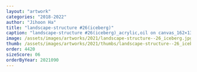 ```yaml
---
layout: "artwork"
categories: "2018-2022"
author: "Jihoon Ha"
title: "landscape-structure #26(iceberg)"
caption: "landscape-structure #26(iceberg)_acrylic,oil on canvas_162×132㎝_2021"
image: /assets/images/artworks/2021/landscape-structure--26_iceberg.jpg
thumb: /assets/images/artworks/2021/thumbs/landscape-structure--26_iceberg.jpg
order: 4420
sizeScore: 06
orderByYear: 2021090
---
```


